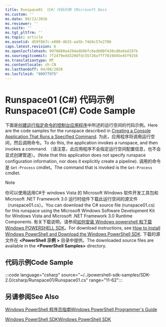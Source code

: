 ```yaml
---
title: Runspace01 （C#）代码示例 |Microsoft Docs
ms.custom: ''
ms.date: 09/13/2016
ms.reviewer: ''
ms.suite: ''
ms.tgt_pltfrm: ''
ms.topic: article
ms.assetid: d59f8b7c-e800-4633-aa5b-74d4c57e2706
caps.latest.revision: 6
ms.openlocfilehash: 0978880a4294edb96fc6edb00f420cd0a9ad197b
ms.sourcegitcommit: 7f2479edd329dfdc55726afff7019d45e45f9156
ms.translationtype: MT
ms.contentlocale: zh-CN
ms.lasthandoff: 04/08/2020
ms.locfileid: "80977975"
---
```

# <a name="runspace01-c-code-sample"></a><span data-ttu-id="e7389-102">Runspace01 (C#) 代码示例</span><span class="sxs-lookup"><span data-stu-id="e7389-102">Runspace01 (C#) Code Sample</span></span>

<span data-ttu-id="e7389-103">下面是[创建运行指定命令的控制台应用程序](/dotnet/csharp/programming-guide/inside-a-program/hello-world-your-first-program)中所述的运行空间的代码示例。</span><span class="sxs-lookup"><span data-stu-id="e7389-103">Here are the code samples for the runspace described in [Creating a Console Application That Runs a Specified Command](/dotnet/csharp/programming-guide/inside-a-program/hello-world-your-first-program).</span></span>
<span data-ttu-id="e7389-104">为此，应用程序将调用运行空间，然后调用命令。</span><span class="sxs-lookup"><span data-stu-id="e7389-104">To do this, the application invokes a runspace, and then invokes a command.</span></span> <span data-ttu-id="e7389-105">（请注意，此应用程序不会指定运行空间配置信息，也不会显式创建管道）。</span><span class="sxs-lookup"><span data-stu-id="e7389-105">(Note that this application does not specify runspace configuration information, nor does it explicitly create a pipeline).</span></span> <span data-ttu-id="e7389-106">调用的命令是 `Get-Process` cmdlet。</span><span class="sxs-lookup"><span data-stu-id="e7389-106">The command that is invoked is the `Get-Process` cmdlet.</span></span>

> [!NOTE]
> <span data-ttu-id="e7389-107">你可以使用适用C#于 windows Vista 的 Microsoft Windows 软件开发工具包和 Microsoft .NET Framework 3.0 运行时组件下载此运行空间的源文件（runspace01.cs）。</span><span class="sxs-lookup"><span data-stu-id="e7389-107">You can download the C# source file (runspace01.cs) for this runspace using the Microsoft Windows Software Development Kit for Windows Vista and Microsoft .NET Framework 3.0 Runtime Components.</span></span>
> <span data-ttu-id="e7389-108">有关下载说明，请参阅[如何安装 Windows powershell 和下载 Windows POWERSHELL SDK](/powershell/scripting/developer/installing-the-windows-powershell-sdk)。</span><span class="sxs-lookup"><span data-stu-id="e7389-108">For download instructions, see [How to Install Windows PowerShell and Download the Windows PowerShell SDK](/powershell/scripting/developer/installing-the-windows-powershell-sdk).</span></span>
> <span data-ttu-id="e7389-109">下载的源文件在 **\<PowerShell 示例 >** 目录中提供。</span><span class="sxs-lookup"><span data-stu-id="e7389-109">The downloaded source files are available in the **\<PowerShell Samples>** directory.</span></span>

## <a name="code-sample"></a><span data-ttu-id="e7389-110">代码示例</span><span class="sxs-lookup"><span data-stu-id="e7389-110">Code Sample</span></span>

:::code language="csharp" source="~/../powershell-sdk-samples/SDK-2.0/csharp/Runspace01/Runspace01.cs" range="11-62":::

## <a name="see-also"></a><span data-ttu-id="e7389-111">另请参阅</span><span class="sxs-lookup"><span data-stu-id="e7389-111">See Also</span></span>

[<span data-ttu-id="e7389-112">Windows PowerShell 程序员指南</span><span class="sxs-lookup"><span data-stu-id="e7389-112">Windows PowerShell Programmer's Guide</span></span>](./windows-powershell-programmer-s-guide.md)

[<span data-ttu-id="e7389-113">Windows PowerShell SDK</span><span class="sxs-lookup"><span data-stu-id="e7389-113">Windows PowerShell SDK</span></span>](../windows-powershell-reference.md)
